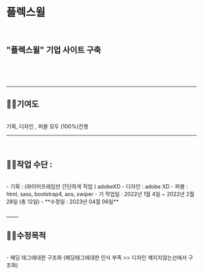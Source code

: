 # 플렉스윌

<br>

## "플렉스윌" 기업 사이트 구축 
<br>
<br><br>

----


## 🧑‍🎤기여도
<br>
기획, 디자인 , 퍼블 모두 (100%)진행

-----
<br>

## 🧑‍🎤작업 수단 : 
<br>
- 기획 : (와이어프레임만 간단하게 작업 ) adobeXD
- 디자인  :  adobe XD 
- 퍼블 : html, sass, bootstrap4, aos, swiper 
- 기 작업일 : 2022년 1월 4일 ~ 2022년 2월 28일 (총 12일)
- **수정일 : 2023년 04월 06일**
<br>
<br>
_____

## 🧑‍🎤수정목적
<br>
- 헤딩 태그에대한 구조화 (헤딩태그에대한 인식 부족 >> 디자인 꺠지지않는선에서 구조화)


